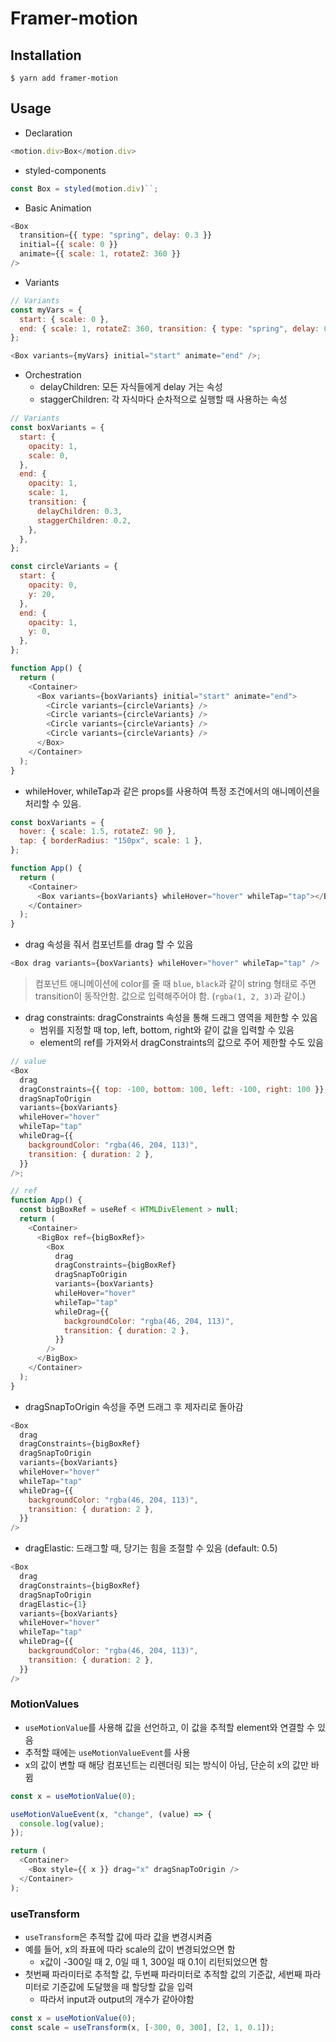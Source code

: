 # Framer-motion

## Installation

```
$ yarn add framer-motion
```

## Usage

- Declaration

```js
<motion.div>Box</motion.div>
```

- styled-components

```js
const Box = styled(motion.div)``;
```

- Basic Animation

```js
<Box
  transition={{ type: "spring", delay: 0.3 }}
  initial={{ scale: 0 }}
  animate={{ scale: 1, rotateZ: 360 }}
/>
```

- Variants

```js
// Variants
const myVars = {
  start: { scale: 0 },
  end: { scale: 1, rotateZ: 360, transition: { type: "spring", delay: 0.3 } },
};

<Box variants={myVars} initial="start" animate="end" />;
```

- Orchestration
  - delayChildren: 모든 자식들에게 delay 거는 속성
  - staggerChildren: 각 자식마다 순차적으로 실행할 때 사용하는 속성

```js
// Variants
const boxVariants = {
  start: {
    opacity: 1,
    scale: 0,
  },
  end: {
    opacity: 1,
    scale: 1,
    transition: {
      delayChildren: 0.3,
      staggerChildren: 0.2,
    },
  },
};

const circleVariants = {
  start: {
    opacity: 0,
    y: 20,
  },
  end: {
    opacity: 1,
    y: 0,
  },
};

function App() {
  return (
    <Container>
      <Box variants={boxVariants} initial="start" animate="end">
        <Circle variants={circleVariants} />
        <Circle variants={circleVariants} />
        <Circle variants={circleVariants} />
        <Circle variants={circleVariants} />
      </Box>
    </Container>
  );
}
```

- whileHover, whileTap과 같은 props를 사용하여 특정 조건에서의 애니메이션을 처리할 수 있음.

```js
const boxVariants = {
  hover: { scale: 1.5, rotateZ: 90 },
  tap: { borderRadius: "150px", scale: 1 },
};

function App() {
  return (
    <Container>
      <Box variants={boxVariants} whileHover="hover" whileTap="tap"></Box>
    </Container>
  );
}
```

- drag 속성을 줘서 컴포넌트를 drag 할 수 있음

```js
<Box drag variants={boxVariants} whileHover="hover" whileTap="tap" />
```

> 컴포넌트 애니메이션에 color를 줄 때 `blue`, `black`과 같이 string 형태로 주면 transition이 동작안함. 값으로 입력해주어야 함. (`rgba(1, 2, 3)`과 같이.)

- drag constraints: dragConstraints 속성을 통해 드래그 영역을 제한할 수 있음
  - 범위를 지정할 때 top, left, bottom, right와 같이 값을 입력할 수 있음
  - element의 ref를 가져와서 dragConstraints의 값으로 주어 제한할 수도 있음

```js
// value
<Box
  drag
  dragConstraints={{ top: -100, bottom: 100, left: -100, right: 100 }}
  dragSnapToOrigin
  variants={boxVariants}
  whileHover="hover"
  whileTap="tap"
  whileDrag={{
    backgroundColor: "rgba(46, 204, 113)",
    transition: { duration: 2 },
  }}
/>;

// ref
function App() {
  const bigBoxRef = useRef < HTMLDivElement > null;
  return (
    <Container>
      <BigBox ref={bigBoxRef}>
        <Box
          drag
          dragConstraints={bigBoxRef}
          dragSnapToOrigin
          variants={boxVariants}
          whileHover="hover"
          whileTap="tap"
          whileDrag={{
            backgroundColor: "rgba(46, 204, 113)",
            transition: { duration: 2 },
          }}
        />
      </BigBox>
    </Container>
  );
}
```

- dragSnapToOrigin 속성을 주면 드래그 후 제자리로 돌아감

```js
<Box
  drag
  dragConstraints={bigBoxRef}
  dragSnapToOrigin
  variants={boxVariants}
  whileHover="hover"
  whileTap="tap"
  whileDrag={{
    backgroundColor: "rgba(46, 204, 113)",
    transition: { duration: 2 },
  }}
/>
```

- dragElastic: 드래그할 때, 당기는 힘을 조절할 수 있음 (default: 0.5)

```js
<Box
  drag
  dragConstraints={bigBoxRef}
  dragSnapToOrigin
  dragElastic={1}
  variants={boxVariants}
  whileHover="hover"
  whileTap="tap"
  whileDrag={{
    backgroundColor: "rgba(46, 204, 113)",
    transition: { duration: 2 },
  }}
/>
```

### MotionValues

- `useMotionValue`를 사용해 값을 선언하고, 이 값을 추적할 element와 연결할 수 있음
- 추적할 때에는 `useMotionValueEvent`를 사용
- x의 값이 변할 때 해당 컴포넌트는 리렌더링 되는 방식이 아님, 단순히 x의 값만 바뀜

```js
const x = useMotionValue(0);

useMotionValueEvent(x, "change", (value) => {
  console.log(value);
});

return (
  <Container>
    <Box style={{ x }} drag="x" dragSnapToOrigin />
  </Container>
);
```

### useTransform

- `useTransform`은 추적할 값에 따라 값을 변경시켜줌
- 예를 들어, x의 좌표에 따라 scale의 값이 변경되었으면 함
  - x값이 -300일 때 2, 0일 때 1, 300일 때 0.1이 리턴되었으면 함
- 첫번째 파라미터로 추적할 값, 두번째 파라미터로 추적할 값의 기준값, 세번째 파라미터로 기준값에 도달했을 때 할당할 값을 입력
  - 따라서 input과 output의 개수가 같아야함

```js
const x = useMotionValue(0);
const scale = useTransform(x, [-300, 0, 300], [2, 1, 0.1]);
```
